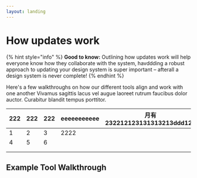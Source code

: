 ```yaml
---
layout: landing
---
```


# How updates work

{% hint style="info" %}
**Good to know:** Outlining how updates work will help everyone know how they collaborate with the system, havddding a robust approach to updating your design system is super important – afterall a design system is never complete!
{% endhint %}

Here's a few walkthroughs on how our different tools align and work with one another Vivamus sagittis lacus vel augue laoreet rutrum faucibus dolor auctor. Curabitur blandit tempus porttitor.



| 222 | 222 | 222 | eeeeeeeeeee | 月有232212123131313213ddd123 |
| --- | --- | --- | ----------- | -------------------------- |
| 1   | 2   | 3   | 2222        |                            |
| 4   | 5   | 6   |             |                            |
|     |     |     |             |                            |
|     |     |     |             |                            |

## Example Tool Walkthrough

